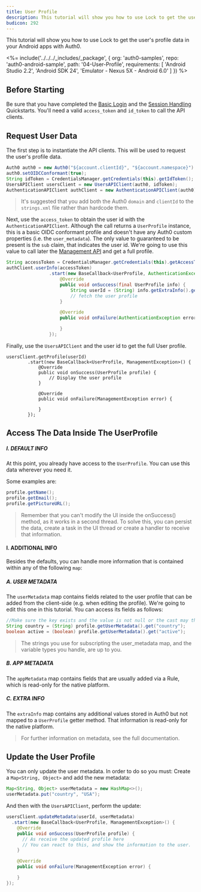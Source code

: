 ```yaml
---
title: User Profile
description: This tutorial will show you how to use Lock to get the user's profile data.
budicon: 292
---
```


This tutorial will show you how to use Lock to get the user's profile data in your Android apps with Auth0.

<%= include('../../../_includes/_package', {
  org: 'auth0-samples',
  repo: 'auth0-android-sample',
  path: '04-User-Profile',
  requirements: [
    'Android Studio 2.2',
    'Android SDK 24',
    'Emulator - Nexus 5X - Android 6.0'
  ]
}) %>

## Before Starting

Be sure that you have completed the [Basic Login](01-login) and the [Session Handling](03-session-handling) Quickstarts. You'll need a valid `access_token` and `id_token` to call the API clients.

## Request User Data

The first step is to instantiate the API clients. This will be used to request the user's profile data.

```java
Auth0 auth0 = new Auth0("${account.clientId}", "${account.namespace}")
auth0.setOIDCConformant(true);
String idToken = CredentialsManager.getCredentials(this).getIdToken();
UsersAPIClient usersClient = new UsersAPIClient(auth0, idToken);
AuthenticationAPIClient authClient = new AuthenticationAPIClient(auth0);
```

> It's suggested that you add both the Auth0 `domain` and `clientId` to the `strings.xml` file rather than hardcode them.

Next, use the `access_token` to obtain the user id with the `AuthenticationAPIClient`. Although the call returns a `UserProfile` instance, this is a basic OIDC conformant profile and doesn't have any Auth0 custom properties (i.e. the `user_metadata`). The only value to guaranteed to be present is the `sub` claim, that indicates the user id. We're going to use this value to call later the  [Management API](https://auth0.com/docs/api/management/v2#!/Users) and get a full profile.

```java
String accessToken = CredentialsManager.getCredentials(this).getAccessToken();
authClient.userInfo(accessToken)
                .start(new BaseCallback<UserProfile, AuthenticationException>() {
                    @Override
                    public void onSuccess(final UserProfile info) {
                        String userId = (String) info.getExtraInfo().get("sub");
                        // fetch the user profile
                    }

                    @Override
                    public void onFailure(AuthenticationException error) {

                    }
                });
```

Finally, use the `UsersAPIClient` and the user id to get the full User profile.

```java;
usersClient.getProfile(userId)
        .start(new BaseCallback<UserProfile, ManagementException>() {
            @Override
            public void onSuccess(UserProfile profile) {
                // Display the user profile
            }

            @Override
            public void onFailure(ManagementException error) {

            }
        });
```

## Access The Data Inside The UserProfile

##### I. DEFAULT INFO

At this point, you already have access to the `UserProfile`.
You can use this data wherever you need it.

Some examples are:

```java
profile.getName();
profile.getEmail();
profile.getPictureURL();
```

> Remember that you can't modify the UI inside the onSuccess() method, as it works in a second thread. To solve this, you can persist the data, create a task in the UI thread or create a handler to receive that information.

#### I. ADDITIONAL INFO

Besides the defaults, you can handle more information that is contained within any of the following `map`:

##### A. USER METADATA

The `userMetadata` map contains fields related to the user profile that can be added from the client-side (e.g. when editing the profile). We're going to edit this one in this tutorial. You can access its fields as follows:

```java
//Make sure the key exists and the value is not null or the cast may throw.
String country = (String) profile.getUserMetadata().get("country");
boolean active = (boolean) profile.getUserMetadata().get("active");
```

> The strings you use for subscripting the user_metadata map, and the variable types you handle, are up to you.

##### B. APP METADATA

The `appMetadata` map contains fields that are usually added via a Rule, which is read-only for the native platform.

##### C. EXTRA INFO

The `extraInfo` map contains any additional values stored in Auth0 but not mapped to a `UserProfile` getter method. That information is read-only for the native platform.

> For further information on metadata, see the full documentation.

## Update the User Profile

You can only update the user metadata. In order to do so you must:
Create a `Map<String, Object>` and add the new metadata:

```java
Map<String, Object> userMetadata = new HashMap<>();
userMetadata.put("country", "USA");
```
And then with the `UsersAPIClient`, perform the update:

```java
usersClient.updateMetadata(userId, userMetadata)
  .start(new BaseCallback<UserProfile, ManagementException>() {
    @Override
    public void onSuccess(UserProfile profile) {
      // As receive the updated profile here
      // You can react to this, and show the information to the user.
    }

    @Override
    public void onFailure(ManagementException error) {

    }
});
```
